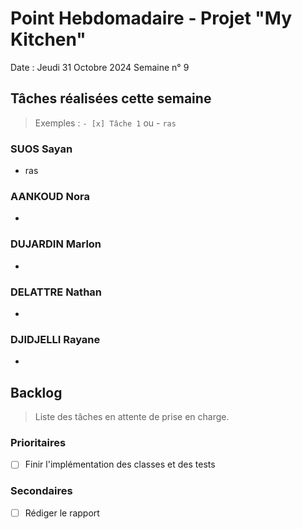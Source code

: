 # Point Hebdomadaire - Projet "My Kitchen"

Date : Jeudi 31 Octobre 2024
Semaine n° 9

## Tâches réalisées cette semaine

> Exemples : `- [x] Tâche 1` ou - `ras`

### SUOS Sayan

- ras


### AANKOUD Nora

- 


### DUJARDIN Marlon

-

### DELATTRE Nathan


- 

### DJIDJELLI Rayane

- 

## Backlog

> Liste des tâches en attente de prise en charge.

### Prioritaires

- [ ] Finir l'implémentation des classes et des tests

### Secondaires

- [ ] Rédiger le rapport 
